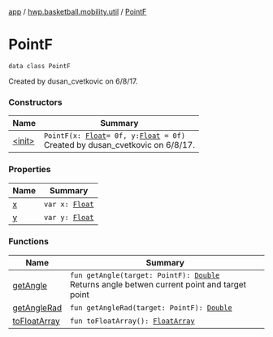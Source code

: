[app](../../index.md) / [hwp.basketball.mobility.util](../index.md) / [PointF](.)

# PointF

`data class PointF`

Created by dusan_cvetkovic on 6/8/17.

### Constructors

| Name | Summary |
|---|---|
| [&lt;init&gt;](-init-.md) | `PointF(x: `[`Float`](https://kotlinlang.org/api/latest/jvm/stdlib/kotlin/-float/index.html)` = 0f, y: `[`Float`](https://kotlinlang.org/api/latest/jvm/stdlib/kotlin/-float/index.html)` = 0f)`<br>Created by dusan_cvetkovic on 6/8/17. |

### Properties

| Name | Summary |
|---|---|
| [x](x.md) | `var x: `[`Float`](https://kotlinlang.org/api/latest/jvm/stdlib/kotlin/-float/index.html) |
| [y](y.md) | `var y: `[`Float`](https://kotlinlang.org/api/latest/jvm/stdlib/kotlin/-float/index.html) |

### Functions

| Name | Summary |
|---|---|
| [getAngle](get-angle.md) | `fun getAngle(target: PointF): `[`Double`](https://kotlinlang.org/api/latest/jvm/stdlib/kotlin/-double/index.html)<br>Returns angle betwen current point and target point |
| [getAngleRad](get-angle-rad.md) | `fun getAngleRad(target: PointF): `[`Double`](https://kotlinlang.org/api/latest/jvm/stdlib/kotlin/-double/index.html) |
| [toFloatArray](to-float-array.md) | `fun toFloatArray(): `[`FloatArray`](https://kotlinlang.org/api/latest/jvm/stdlib/kotlin/-float-array/index.html) |
